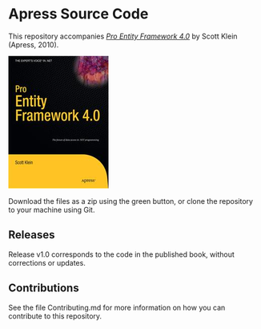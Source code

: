 # Apress Source Code

This repository accompanies [*Pro Entity Framework 4.0*](http://www.apress.com/9781590599907) by Scott Klein (Apress, 2010).

![Cover image](9781590599907.jpg)

Download the files as a zip using the green button, or clone the repository to your machine using Git.

## Releases

Release v1.0 corresponds to the code in the published book, without corrections or updates.

## Contributions

See the file Contributing.md for more information on how you can contribute to this repository.
